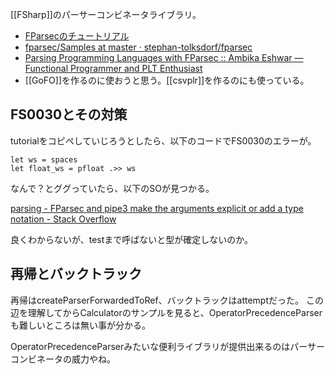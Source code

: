 [[FSharp]]のパーサーコンビネータライブラリ。

- [FParsecのチュートリアル](http://www.quanttec.com/fparsec/tutorial.html) 
- [fparsec/Samples at master · stephan-tolksdorf/fparsec](https://github.com/stephan-tolksdorf/fparsec/tree/master/Samples)
- [Parsing Programming Languages with FParsec :: Ambika Eshwar — Functional Programmer and PLT Enthusiast](https://rosalogia.me/posts/functional-parsing/)
- [[GoFO]]を作るのに使おうと思う。[[csvplr]]を作るのにも使っている。

## FS0030とその対策

tutorialをコピペしていじろうとしたら、以下のコードでFS0030のエラーが。

```
let ws = spaces
let float_ws = pfloat .>> ws
```

なんで？とググっていたら、以下のSOが見つかる。

[parsing - FParsec and pipe3 make the arguments explicit or add a type notation - Stack Overflow](https://stackoverflow.com/questions/54536779/fparsec-and-pipe3-make-the-arguments-explicit-or-add-a-type-notation)

良くわからないが、testまで呼ばないと型が確定しないのか。

## 再帰とバックトラック

再帰はcreateParserForwardedToRef、バックトラックはattemptだった。
この辺を理解してからCalculatorのサンプルを見ると、OperatorPrecedenceParserも難しいところは無い事が分かる。

OperatorPrecedenceParserみたいな便利ライブラリが提供出来るのはパーサーコンビネータの威力やね。